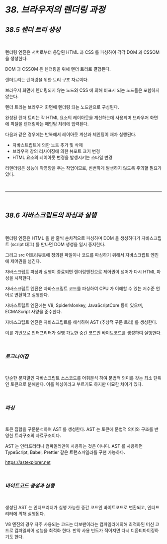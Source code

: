 # **_38. 브라우저의 렌더링 과정_**

## **_38.5 렌더 트리 생성_**

<br>

렌더링 엔진은 서버로부터 응답된 HTML 과 CSS 를 파싱하여 각각 DOM 과 CSSOM 을 생성한다.

DOM 과 CSSOM 은 렌더링을 위해 렌더 트리로 결합된다.

렌더트리는 렌더링을 위한 트리 구조 자료이다.

브라우저 화면에 렌더링되지 않는 노드와 CSS 에 의해 비표시 되는 노드들은 포함하지 않는다.

렌더 트리는 브라우저 화면에 렌더링 되는 노드만으로 구성된다.

완성된 렌더 트리는 각 HTML 요소의 레이아웃을 계산하는데 사용되며 브라우저 화면에 픽셀을 렌더링하는 페인팅 처리에 입력된다.

다음과 같은 경우에는 반복해서 레이아웃 계산과 체인팅이 재차 실행된다.

- 자바스트립트에 의한 노트 추가 및 삭제
- 브라우저 창의 리사이징에 의한 뷰포트 크기 변경
- HTML 요소의 레이아웃 변경을 발생시키는 스타일 변경

리렌더링은 성능에 악영향을 주는 작업이므로, 빈번하게 발생하지 않도록 주의할 필요가 있다.

<br>

---

<br>

## **_38.6 자바스크립트의 파싱과 실행_**

<br>

렌더링 엔진은 HTML 을 한 줄씩 순차적으로 파싱하며 DOM 을 생성하다가 자바스크립트 (script 태그) 를 만나면 DOM 생성을 일시 중지한다.

그리고 src 어트리뷰트에 정의된 파일이나 코드를 파싱하기 위해서 자바스크립트 엔진에 제어권을 넘긴다.

자바스크립트 파싱과 실행이 종료되면 렌더링엔진으로 제어권이 넘어가 다시 HTML 파싱을 시작한다.

자바스크립트 엔진은 자바스크립트 코드를 파싱하여 CPU 가 이해할 수 있는 저수준 언어로 변환하고 실행한다.

자바스트립트 엔진에는 V8, SpiderMonkey, JavaScriptCore 등이 있으며, ECMAScript 사양을 준수한다.

자바스크립트 엔진은 자바스크립트를 해석하여 AST (추상적 구문 트리) 를 생성한다.

이를 기반으로 인터프리터가 실행 가능한 중간 코드인 바이트코드를 생성하여 실행한다.

<br>

### **_토크나이징_**

<br>

단순한 문자열인 자바스크립트 소스코드를 어휘분석 하여 문법적 의미를 갖는 최소 단위인 토큰으로 분해한다. 이를 렉싱이라고 부르기도 하지만 미묘한 차이가 있다.

<br>

### **_파싱_**

<br>

토큰 집합을 구문분석하여 AST 를 생성한다. AST 는 토큰에 문법적 의미와 구조를 반영한 트리구조의 자료구조이다.

AST 는 인터프리터나 컴파일러만이 사용하는 것은 아니다. AST 를 사용하면 TypeScript, Babel, Prettier 같은 트랜스파일러를 구현 가능하다.

https://astexplorer.net

<br>

### **_바이트코드 생성과 실행_**

<br>

생성된 AST 는 인터프리터가 실행 가능한 중간 코드인 바이트코드로 변환되고, 인터프리터에 의해 실행된다.

V8 엔진의 경우 자주 사용되는 코드는 터보팬이라는 컴파일러에의해 최적화된 머신 코드로 컴파일되어 성능을 최적화 한다. 만약 사용 빈도가 적어지면 다시 디옵티마이징하기도 한다.

<br>
